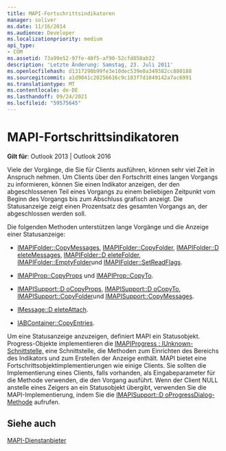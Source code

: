 ```yaml
---
title: MAPI-Fortschrittsindikatoren
manager: soliver
ms.date: 11/16/2014
ms.audience: Developer
ms.localizationpriority: medium
api_type:
- COM
ms.assetid: 73a99e52-97fe-40f5-af90-52cfd858ab22
description: 'Letzte Änderung: Samstag, 23. Juli 2011'
ms.openlocfilehash: d1317290b99fe3e10dec539e0a349382cc880188
ms.sourcegitcommit: a1d9041c20256616c9c183f7d1049142a7ac6991
ms.translationtype: MT
ms.contentlocale: de-DE
ms.lasthandoff: 09/24/2021
ms.locfileid: "59575645"
---
```

# <a name="mapi-progress-indicators"></a>MAPI-Fortschrittsindikatoren

  
  
**Gilt für**: Outlook 2013 | Outlook 2016 
  
Viele der Vorgänge, die Sie für Clients ausführen, können sehr viel Zeit in Anspruch nehmen. Um Clients über den Fortschritt eines langen Vorgangs zu informieren, können Sie einen Indikator anzeigen, der den abgeschlossenen Teil eines Vorgangs zu einem beliebigen Zeitpunkt vom Beginn des Vorgangs bis zum Abschluss grafisch anzeigt. Die Statusanzeige zeigt einen Prozentsatz des gesamten Vorgangs an, der abgeschlossen werden soll.
  
Die folgenden Methoden unterstützen lange Vorgänge und die Anzeige einer Statusanzeige:
  
- [IMAPIFolder::CopyMessages](imapifolder-copymessages.md), [IMAPIFolder::CopyFolder](imapifolder-copyfolder.md), [IMAPIFolder::D eleteMessages](imapifolder-deletemessages.md), [IMAPIFolder::D eleteFolder](imapifolder-deletefolder.md), [IMAPIFolder::EmptyFolder](imapifolder-emptyfolder.md)und [IMAPIFolder::SetReadFlags](imapifolder-setreadflags.md).
    
- [IMAPIProp::CopyProps](imapiprop-copyprops.md) und [IMAPIProp::CopyTo](imapiprop-copyto.md).
    
- [IMAPISupport::D oCopyProps](imapisupport-docopyprops.md), [IMAPISupport::D oCopyTo](imapisupport-docopyto.md), [IMAPISupport::CopyFolder](imapisupport-copyfolder.md)und [IMAPISupport::CopyMessages](imapisupport-copymessages.md).
    
- [IMessage::D eleteAttach](imessage-deleteattach.md).
    
- [IABContainer::CopyEntries](iabcontainer-copyentries.md).
    
Um eine Statusanzeige anzuzeigen, definiert MAPI ein Statusobjekt. Progress-Objekte implementieren die [IMAPIProgress : IUnknown-Schnittstelle,](imapiprogressiunknown.md) eine Schnittstelle, die Methoden zum Einrichten des Bereichs des Indikators und zum Erstellen der Anzeige enthält. MAPI bietet eine Fortschrittsobjektimplementierungen wie einige Clients. Sie sollten die Implementierung eines Clients, falls vorhanden, als Eingabeparameter für die Methode verwenden, die den Vorgang ausführt. Wenn der Client NULL anstelle eines Zeigers an ein Statusobjekt übergibt, verwenden Sie die MAPI-Implementierung, indem Sie die [IMAPISupport::D oProgressDialog-Methode](imapisupport-doprogressdialog.md) aufrufen. 
  
## <a name="see-also"></a>Siehe auch



[MAPI-Dienstanbieter](mapi-service-providers.md)

